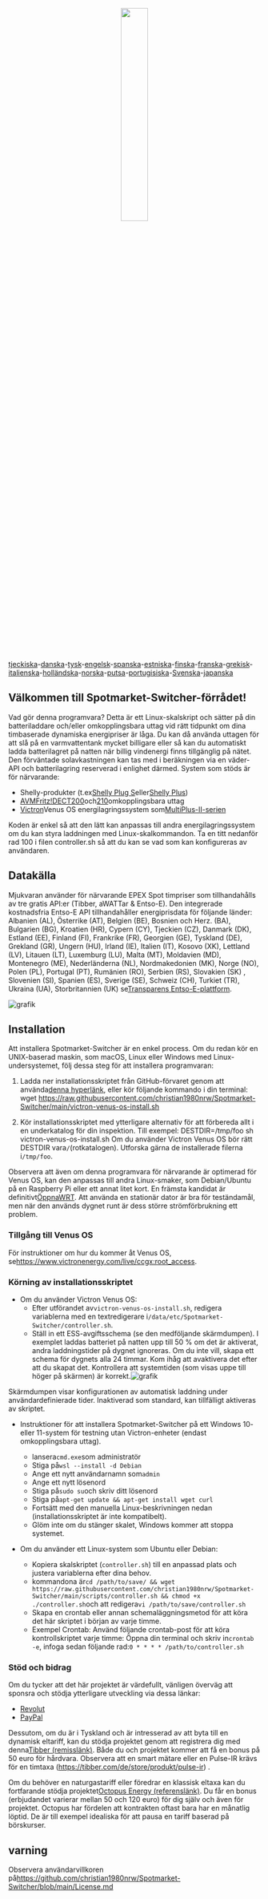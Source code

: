 <p align="center" width="100%">
    <img width="33%" src="https://github.com/christian1980nrw/Spotmarket-Switcher/blob/main/SpotmarketSwitcherLogo.png?raw=true"> 
</p>

[tjeckiska](README.cs.md)-[danska](README.da.md)-[tysk](README.de.md)-[engelsk](README.md)-[spanska](README.es.md)-[estniska](README.et.md)-[finska](README.fi.md)-[franska](README.fr.md)-[grekisk](README.el.md)-[italienska](README.it.md)-[holländska](README.nl.md)-[norska](README.no.md)-[putsa](README.pl.md)-[portugisiska](README.pt.md)-[Svenska](README.sv.md)-[japanska](README.ja.md)

## Välkommen till Spotmarket-Switcher-förrådet!

Vad gör denna programvara?
Detta är ett Linux-skalskript och sätter på din batteriladdare och/eller omkopplingsbara uttag vid rätt tidpunkt om dina timbaserade dynamiska energipriser är låga.
Du kan då använda uttagen för att slå på en varmvattentank mycket billigare eller så kan du automatiskt ladda batterilagret på natten när billig vindenergi finns tillgänglig på nätet.
Den förväntade solavkastningen kan tas med i beräkningen via en väder-API och batterilagring reserverad i enlighet därmed.
System som stöds är för närvarande:

-   Shelly-produkter (t.ex[Shelly Plug S](https://shellyparts.de/products/shelly-plus-plug-s)eller[Shelly Plus](https://shellyparts.de/products/shelly-plus-1pm))
-   [AVMFritz!DECT200](https://avm.de/produkte/smart-home/fritzdect-200/)och[210](https://avm.de/produkte/smart-home/fritzdect-210/)omkopplingsbara uttag
-   [Victron](https://www.victronenergy.com/)Venus OS energilagringssystem som[MultiPlus-II-serien](https://www.victronenergy.com/inverters-chargers)

Koden är enkel så att den lätt kan anpassas till andra energilagringssystem om du kan styra laddningen med Linux-skalkommandon.
Ta en titt nedanför rad 100 i filen controller.sh så att du kan se vad som kan konfigureras av användaren.

## Datakälla

Mjukvaran använder för närvarande EPEX Spot timpriser som tillhandahålls av tre gratis API:er (Tibber, aWATTar & Entso-E).
Den integrerade kostnadsfria Entso-E API tillhandahåller energiprisdata för följande länder:
Albanien (AL), Österrike (AT), Belgien (BE), Bosnien och Herz. (BA), Bulgarien (BG), Kroatien (HR), Cypern (CY), Tjeckien (CZ), Danmark (DK), Estland (EE), Finland (FI), Frankrike (FR), Georgien (GE), Tyskland (DE), Grekland (GR), Ungern (HU), Irland (IE), Italien (IT), Kosovo (XK), Lettland (LV), Litauen (LT), Luxemburg (LU), Malta (MT), Moldavien (MD), Montenegro (ME), Nederländerna (NL), Nordmakedonien (MK), Norge (NO), Polen (PL), Portugal (PT), Rumänien (RO), Serbien (RS), Slovakien (SK) , Slovenien (SI), Spanien (ES), Sverige (SE), Schweiz (CH), Turkiet (TR), Ukraina (UA), Storbritannien (UK) se[Transparens Entso-E-plattform](https://transparency.entsoe.eu/transmission-domain/r2/dayAheadPrices/show).

![grafik](https://user-images.githubusercontent.com/6513794/224442951-c0155a48-f32b-43f4-8014-d86d60c3b311.png)

## Installation

Att installera Spotmarket-Switcher är en enkel process. Om du redan kör en UNIX-baserad maskin, som macOS, Linux eller Windows med Linux-undersystemet, följ dessa steg för att installera programvaran:

1.  Ladda ner installationsskriptet från GitHub-förvaret genom att använda[denna hyperlänk](https://raw.githubusercontent.com/christian1980nrw/Spotmarket-Switcher/main/victron-venus-os-install.sh), eller kör följande kommando i din terminal:
        wget https://raw.githubusercontent.com/christian1980nrw/Spotmarket-Switcher/main/victron-venus-os-install.sh

2.  Kör installationsskriptet med ytterligare alternativ för att förbereda allt i en underkatalog för din inspektion. Till exempel:
        DESTDIR=/tmp/foo sh victron-venus-os-install.sh
    Om du använder Victron Venus OS bör rätt DESTDIR vara`/`(rotkatalogen). Utforska gärna de installerade filerna i`/tmp/foo`.

Observera att även om denna programvara för närvarande är optimerad för Venus OS, kan den anpassas till andra Linux-smaker, som Debian/Ubuntu på en Raspberry Pi eller ett annat litet kort. En främsta kandidat är definitivt[ÖppnaWRT](https://www.openwrt.org). Att använda en stationär dator är bra för teständamål, men när den används dygnet runt är dess större strömförbrukning ett problem.

### Tillgång till Venus OS

För instruktioner om hur du kommer åt Venus OS, se<https://www.victronenergy.com/live/ccgx:root_access>.

### Körning av installationsskriptet

-   Om du använder Victron Venus OS:
    -   Efter utförandet av`victron-venus-os-install.sh`, redigera variablerna med en textredigerare i`/data/etc/Spotmarket-Switcher/controller.sh`.
    -   Ställ in ett ESS-avgiftsschema (se den medföljande skärmdumpen). I exemplet laddas batteriet på natten upp till 50 % om det är aktiverat, andra laddningstider på dygnet ignoreras. Om du inte vill, skapa ett schema för dygnets alla 24 timmar. Kom ihåg att avaktivera det efter att du skapat det. Kontrollera att systemtiden (som visas uppe till höger på skärmen) är korrekt.![grafik](https://user-images.githubusercontent.com/6513794/206877184-b8bf0752-b5d5-4c1b-af15-800b6499cfc7.png)

Skärmdumpen visar konfigurationen av automatisk laddning under användardefinierade tider. Inaktiverad som standard, kan tillfälligt aktiveras av skriptet.

-   Instruktioner för att installera Spotmarket-Switcher på ett Windows 10- eller 11-system för testning utan Victron-enheter (endast omkopplingsbara uttag).

    -   lansera`cmd.exe`som administratör
    -   Stiga på`wsl --install -d Debian`
    -   Ange ett nytt användarnamn som`admin`
    -   Ange ett nytt lösenord
    -   Stiga på`sudo su`och skriv ditt lösenord
    -   Stiga på`apt-get update && apt-get install wget curl`
    -   Fortsätt med den manuella Linux-beskrivningen nedan (installationsskriptet är inte kompatibelt).
    -   Glöm inte om du stänger skalet, Windows kommer att stoppa systemet.


-   Om du använder ett Linux-system som Ubuntu eller Debian:
    -   Kopiera skalskriptet (`controller.sh`) till en anpassad plats och justera variablerna efter dina behov.
    -   kommandona är`cd /path/to/save/ && wget https://raw.githubusercontent.com/christian1980nrw/Spotmarket-Switcher/main/scripts/controller.sh && chmod +x ./controller.sh`och att redigera`vi /path/to/save/controller.sh`
    -   Skapa en crontab eller annan schemaläggningsmetod för att köra det här skriptet i början av varje timme.
    -   Exempel Crontab:
          Använd följande crontab-post för att köra kontrollskriptet varje timme:
          Öppna din terminal och skriv in`crontab -e`, infoga sedan följande rad:`0 * * * * /path/to/controller.sh`

### Stöd och bidrag

Om du tycker att det här projektet är värdefullt, vänligen överväg att sponsra och stödja ytterligare utveckling via dessa länkar:

-   [Revolut](https://revolut.me/christqki2)
-   [PayPal](https://paypal.me/christian1980nrw)

Dessutom, om du är i Tyskland och är intresserad av att byta till en dynamisk eltariff, kan du stödja projektet genom att registrera dig med denna[Tibber (remisslänk)](https://invite.tibber.com/ojgfbx2e). Både du och projektet kommer att få en bonus på 50 euro för hårdvara. Observera att en smart mätare eller en Pulse-IR krävs för en timtaxa (<https://tibber.com/de/store/produkt/pulse-ir>) .

Om du behöver en naturgastariff eller föredrar en klassisk eltaxa kan du fortfarande stödja projektet[Octopus Energy (referenslänk)](https://share.octopusenergy.de/glass-raven-58).
Du får en bonus (erbjudandet varierar mellan 50 och 120 euro) för dig själv och även för projektet.
Octopus har fördelen att kontrakten oftast bara har en månatlig löptid. De är till exempel idealiska för att pausa en tariff baserad på börskurser.

## varning

Observera användarvillkoren på<https://github.com/christian1980nrw/Spotmarket-Switcher/blob/main/License.md>
